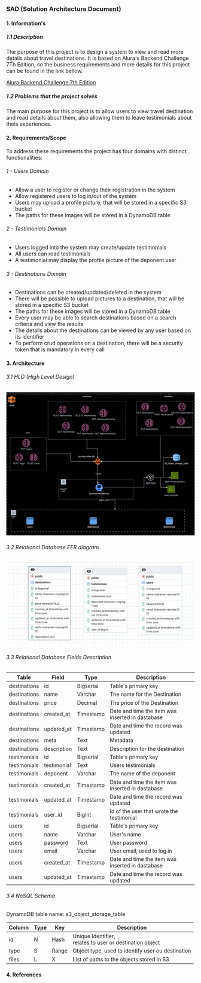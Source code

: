 ### SAD (Solution Architecture Document)

#### 1. Information's

##### 1.1 Description

<p>
The purpose of this project is to design a system to view and read more details about travel destinations.
It is based on Alura`s Backend Challenge 7Th Edition, so the business requirements and more details for this project can be found in the link bellow.
</p>

[Alura Backend Challenge 7th Edition](https://www.alura.com.br/challenges/back-end-7)

##### 1.2 Problems that the project solves

<p>
The main purpose for this project is to allow users to view travel destination and read details about them, also allowing them to leave testimonials about theis experiences.
</p>

#### 2. Requirements/Scope

<p>
To address these requirements the project has four domains with distinct functionalities:
</p>

###### 1 - Users Domain

- Allow a user to register or change their registration in the system
- Allow registered users to log in/out of the system
- Users may upload a profile picture, that will be stored in a specific S3 bucket
- The paths for these images will be stored in a DynamoDB table

###### 2 - Testimonials Domain

- Users logged into the system may create/update testimonials
- All users can read testimonials
- A testimonial may display the profile picture of the deponent user

###### 3 - Destinations Domain

- Destinations can be created/updated/deleted in the system
- There will be possible to upload pictures to a destination, that will be stored in a specific S3 bucket
- The paths for these images will be stored in a DynamoDB table
- Every user may be able to search destinations based on a search criteria and view the results
- The details about the destinations can be viewed by any user based on its identifier
- To perform crud operations on a destination, there will be a security token that is mandatory in every call

#### 3. Architecture

###### 3.1 HLD (High Level Design)

![hld](../docs/journeymiles.jpg)

###### 3.2 Relational Database EER diagram

![relational_database](../docs/database_schema.png)

###### 3.3 Relational Database Fields Description

| Table        | Field       | Type      | Description                                      |
|--------------|-------------|-----------|--------------------------------------------------|
| destinations | id          | Bigserial | Table's primary key                              |
| destinations | name        | Varchar   | The name for the Destination                     |
| destinations | price       | Decimal   | The price of the Destination                     |
| destinations | created_at  | Timestamp | Date and time the item was inserted in dastabase |
| destinations | updated_at  | Timestamp | Date and time the record was updated             |
| destinations | meta        | Text      | Metadata                                         |
| destinations | description | Text      | Description for the destination                  |
| testimonials | id          | Bigserial | Table's primary key                              |
| testimonials | testimonial | Text      | Users testimonials                               |
| testimonials | deponent    | Varchar   | The name of the deponent                         |
| testimonials | created_at  | Timestamp | Date and time the item was inserted in dastabase |
| testimonials | updated_at  | Timestamp | Date and time the record was updated             |
| testimonials | user_id     | Bigint    | Id of the user that wrote the testimonial        |
| users        | id          | Bigserial | Table's primary key                              |
| users        | name        | Varchar   | User's name                                      |
| users        | password    | Text      | User password                                    |
| users        | email       | Varchar   | User email, used to log in                       |
| users        | created_at  | Timestamp | Date and time the item was inserted in dastabase |
| users        | updated_at  | Timestamp | Date and time the record was updated             |

###### 3.4 NoSQL Schema

DynamoDB table name: s3_object_storage_table

| Column | Type | Key   | Description                                                   |
|--------|------|-------|---------------------------------------------------------------|
| id     | N    | Hash  | Unique Identifier, <br/>relates to user or destination object |
| type   | S    | Range | Object type, used to identify user ou destination             |
| files  | L    | X     | List of paths to the objects stored in S3                     |

#### 4. References
